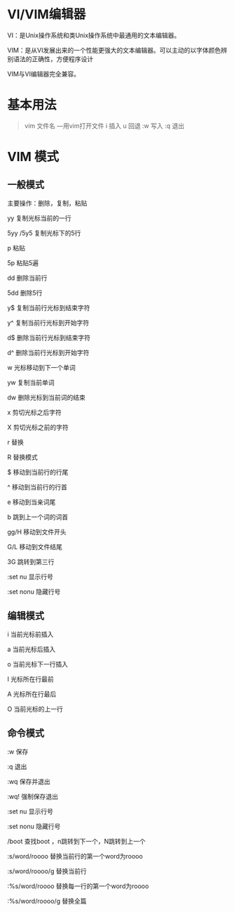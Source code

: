 # VI/VIM编辑器

VI：是Unix操作系统和类Unix操作系统中最通用的文本编辑器。

VIM：是从VI发展出来的一个性能更强大的文本编辑器。可以主动的以字体颜色辨别语法的正确性，方便程序设计

VIM与VI编辑器完全兼容。

# 基本用法

> vim 文件名   —用vim打开文件
i 插入
u 回退
:w 写入
:q  退出
> 

# VIM 模式

## 一般模式

主要操作：删除，复制，粘贴

yy  复制光标当前的一行

5yy /5y5 复制光标下的5行

p 粘贴

5p 粘贴5遍

dd 删除当前行

5dd 删除5行

y$ 复制当前行光标到结束字符

y^ 复制当前行光标到开始字符

d$ 删除当前行光标到结束字符

d^ 删除当前行光标到开始字符

w 光标移动到下一个单词

yw 复制当前单词

dw 删除光标到当前词的结束

x 剪切光标之后字符

X 剪切光标之前的字符

r 替换

R 替换模式

$ 移动到当前行的行尾

^ 移动到当前行的行首

e 移动到当亲词尾

b 跳到上一个词的词首

gg/H 移动到文件开头

G/L 移动到文件结尾

3G 跳转到第三行

:set  nu 显示行号

:set nonu 隐藏行号

## 编辑模式

i 当前光标前插入

a 当前光标后插入

o 当前光标下一行插入

I 光标所在行最前

A 光标所在行最后

O 当前光标的上一行

## 命令模式

:w 保存

:q 退出

:wq 保存并退出

:wq! 强制保存退出

:set nu 显示行号

:set nonu 隐藏行号

/boot 查找boot ，n跳转到下一个，N跳转到上一个

:s/word/roooo 替换当前行的第一个word为roooo

:s/word/roooo/g 替换当前行

:%s/word/roooo 替换每一行的第一个word为roooo

:%s/word/roooo/g 替换全篇
